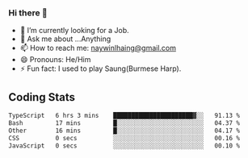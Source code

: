 ### Hi there 👋

- 🔭 I’m currently looking for a Job.
- 💬 Ask me about ...Anything
- 📫 How to reach me: naywinlhaing@gmail.com
- 😄 Pronouns: He/Him
- ⚡ Fun fact: I used to play Saung(Burmese Harp).


## Coding Stats
<!--START_SECTION:waka-->

```txt
TypeScript   6 hrs 3 mins    ██████████████████████▓░░   91.13 %
Bash         17 mins         █░░░░░░░░░░░░░░░░░░░░░░░░   04.37 %
Other        16 mins         █░░░░░░░░░░░░░░░░░░░░░░░░   04.17 %
CSS          0 secs          ░░░░░░░░░░░░░░░░░░░░░░░░░   00.16 %
JavaScript   0 secs          ░░░░░░░░░░░░░░░░░░░░░░░░░   00.10 %
```

<!--END_SECTION:waka-->
